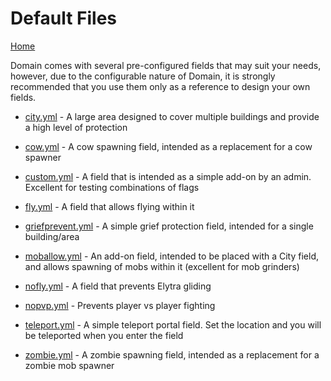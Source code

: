 # Default Files

[Home](https://torpkev.github.io/domain_docs)

Domain comes with several pre-configured fields that may suit your needs, however, due to the configurable nature of Domain, it is strongly recommended that you use them only as a reference to design your own fields.

- [city.yml](https://torpkev.github.io/domain_docs/resources/blocks/city.yml) - A large area designed to cover multiple buildings and provide a high level of protection

- [cow.yml](https://torpkev.github.io/domain_docs/resources/blocks/cow.yml) - A cow spawning field, intended as a replacement for a cow spawner

- [custom.yml](https://torpkev.github.io/domain_docs/resources/blocks/custom.yml) - A field that is intended as a simple add-on by an admin.  Excellent for testing combinations of flags

- [fly.yml](https://torpkev.github.io/domain_docs/resources/blocks/fly.yml) - A field that allows flying within it

- [griefprevent.yml](https://torpkev.github.io/domain_docs/resources/blocks/griefprevent.yml) - A simple grief protection field, intended for a single building/area

- [moballow.yml](https://torpkev.github.io/domain_docs/resources/blocks/moballow.yml) - An add-on field, intended to be placed with a City field, and allows spawning of mobs within it (excellent for mob grinders)

- [nofly.yml](https://torpkev.github.io/domain_docs/resources/blocks/nofly.yml) - A field that prevents Elytra gliding

- [nopvp.yml](https://torpkev.github.io/domain_docs/resources/blocks/nopvp.yml) - Prevents player vs player fighting

- [teleport.yml](https://torpkev.github.io/domain_docs/resources/blocks/teleport.yml) - A simple teleport portal field.  Set the location and you will be teleported when you enter the field

- [zombie.yml](https://torpkev.github.io/domain_docs/resources/blocks/zombie.yml) - A zombie spawning field, intended as a replacement for a zombie mob spawner
